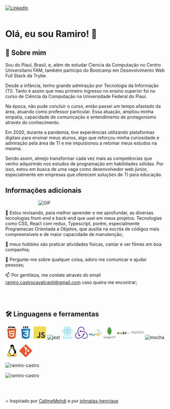 <a href="https://www.linkedin.com/in/ramirodecastro">
  <img src="https://cdn.jsdelivr.net/gh/devicons/devicon/icons/linkedin/linkedin-original.svg" alt="LinkedIn" style="width: 50px; height: 50px">
</a>

<br />
<br />

# Olá, eu sou Ramiro! 👋

## 🚀 Sobre mim

Sou do Piauí, Brasil, e, além de estudar Ciencia da Computação no Centro Universitario FAM, também participo do Bootcamp em Desevolvimento Web Full Stack da Trybe.

Desde a infância, tenho grande admiração por Tecnologia da Informação (TI). Tanto é assim que meu primeiro ingresso no ensino superior foi no curso de Ciência da Computação na Universidade Federal do Piauí. 

Na época, não pude concluir o curso, então passei um tempo afastado da área, atuando como professor particular. Essa atuação, ampliou minha empatia, capacidade de comunicação e entendimento de protagonismo através do conhecimento.

Em 2020, durante a pandemia, tive experiências utilizando plataformas digitais para ensinar meus alunos, algo que reforçou minha curiosidade e admiração pela área de TI e me impulsionou a retomar meus estudos na mesma.

Sendo assim, almejo transformar cada vez mais as competências que venho adquirindo nos estudos de programação em habilidades sólidas. Por isso, estou em busca de uma vaga como desenvolvedor web júnior, especialmente em empresas que oferecem soluções de TI para educação. 

## Informações adicionais

<img align="right" alt="GIF" src="https://lh3.googleusercontent.com/FCTJV2u4ETqtkvFn0I1fY184UbdpWhqpAyyV6w7732ookhFnbAF_gBaWMNfAw28z_GhVeZmQIY7jbUuDlFEjWWv6ldLe7FvrJg4=w500" width="400px" />

<br />

🧠 Estou revisando, para melhor aprender e me aprofundar, as diversas tecnologias front-end e back-end que usei em meus projetos. Tecnologias como CSS, React com redux, Typescript, porém, especialmente Programacao Orientada a Objetos, que auxilia na escrita de códigos mais compreensíveis e de maior capacidade de manutenção;

:musical_note: meus hobbies são praticar atividades fisicas, cantar e ver filmes em boa companhia; 

💬 Pergunte-me sobre qualquer coisa, adoro me comunicar e ajudar pessoas;

📫 Por gentileza, me contate através do email ramiro.castrocavalcanti@gmail.com caso queira me encontrar;

<br />
<br />

## 🛠 Linguagens e ferramentas
<p align="left">
  <img src="https://raw.githubusercontent.com/devicons/devicon/master/icons/html5/html5-original-wordmark.svg" alt="html5" width="40" height="40"/> 
  <img src="https://raw.githubusercontent.com/devicons/devicon/master/icons/css3/css3-original-wordmark.svg" alt="css3" width="40" height="40"/> 
  <img src="https://raw.githubusercontent.com/devicons/devicon/master/icons/javascript/javascript-original.svg" alt="javascript" width="40" height="40"/> 
  <img src="https://www.learnstorybook.com/intro-to-storybook/logo-jest.png" alt="jest" width="40" height="40" />
  <img src="https://raw.githubusercontent.com/devicons/devicon/master/icons/react/react-original-wordmark.svg" alt="react" width="40" height="40"/> 
  <img src="https://raw.githubusercontent.com/devicons/devicon/master/icons/redux/redux-original.svg" alt="redux" width="40" height="40"/> 
  <img src="https://raw.githubusercontent.com/devicons/devicon/master/icons/mysql/mysql-original-wordmark.svg" alt="mysql" width="40" height="40"/> 
  <img src="https://raw.githubusercontent.com/devicons/devicon/master/icons/mongodb/mongodb-original-wordmark.svg" alt="mongodb" width="40" height="40"/> 
  <img src="https://raw.githubusercontent.com/devicons/devicon/master/icons/nodejs/nodejs-original-wordmark.svg" alt="nodejs" width="40" height="40"/> 
  <img src="https://raw.githubusercontent.com/devicons/devicon/master/icons/express/express-original-wordmark.svg" alt="express" width="40" height="40"/> 
  <img src="https://cdn.jsdelivr.net/gh/devicons/devicon/icons/mocha/mocha-plain.svg" alt="mocha" width="40" height="40"/> 
</p>

<p>
  <img src="https://raw.githubusercontent.com/devicons/devicon/master/icons/linux/linux-original.svg" alt="linux" width="40" height="40" />
  <img src="https://raw.githubusercontent.com/devicons/devicon/master/icons/git/git-original.svg" alt="git" width="40" height="40"/> 
<p>
  
<p>
    <img align="left" src="https://github-readme-stats-sigma-five.vercel.app/api?username=ramiro-castro&count_private=true&show_icons=true&theme=transparent&icon_color=268bd2&title_color=268bd2" alt="ramiro-castro" />
</p>

<br />

<p>
    <img align="center" src="https://github-readme-stats-sigma-five.vercel.app/api/top-langs/?username=ramiro-castro&layout=compact&langs_count=16&theme=transparent&title_color=268bd2" alt="ramiro-castro" />
</p>

<br />
<br />

⭐️ Inspirado por [CallmeMehdi](https://github.com/CallmeMehdi) e por [johnatas-henrique](https://github.com/johnatas-henrique)
